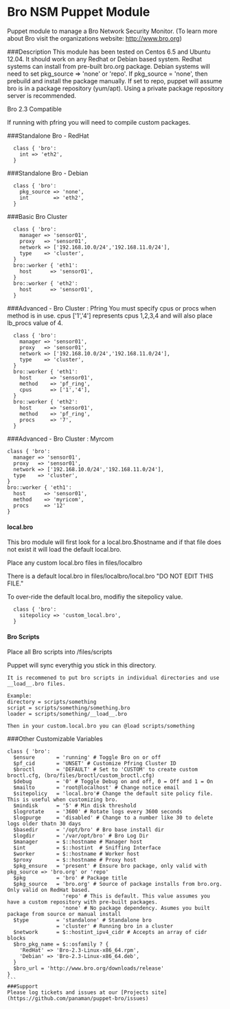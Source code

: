 Bro NSM Puppet Module
=====================
Puppet module to manage a Bro Network Security Monitor. 
(To learn more about Bro visit the organizations website: http://www.bro.org)

###Description
This module has been tested on Centos 6.5 and Ubuntu 12.04. It should work on any Redhat or Debian based system.
Redhat systems can install from pre-built bro.org package. Debian systems will need to set pkg_source => 'none' or 'repo'. 
If pkg_source = 'none', then prebuild and install the package manually.
If set to repo, puppet will assume bro is in a package repository (yum/apt). Using a private package repository server is recommended.

Bro 2.3 Compatible

If running with pfring you will need to compile custom packages.

###Standalone Bro - RedHat
```
  class { 'bro':
    int => 'eth2',
  }
```
###Standalone Bro - Debian
```
  class { 'bro':
    pkg_source => 'none',
    int        => 'eth2',
  }
```
###Basic Bro Cluster
```
  class { 'bro':
    manager => 'sensor01',
    proxy   => 'sensor01',
    network => ['192.168.10.0/24','192.168.11.0/24'],
    type    => 'cluster',
  }
  bro::worker { 'eth1':
    host      => 'sensor01',
  }
  bro::worker { 'eth2':
    host      => 'sensor01',
  }
```
###Advanced - Bro Cluster : Pfring
You must specify cpus or procs when method is in use.
cpus ['1','4'] represents cpus 1,2,3,4 and will also place lb_procs value of 4.
```
  class { 'bro':
    manager => 'sensor01',
    proxy   => 'sensor01',
    network => ['192.168.10.0/24','192.168.11.0/24'],
    type    => 'cluster',
  }
  bro::worker { 'eth1':
    host      => 'sensor01',
    method    => 'pf_ring',
    cpus      => ['1','4'],
  }
  bro::worker { 'eth2':
    host      => 'sensor01',
    method    => 'pf_ring',
    procs     => '7',
  }
```
###Advanced - Bro Cluster : Myrcom
  ```
  class { 'bro':
    manager => 'sensor01',
    proxy   => 'sensor01',
    network => ['192.168.10.0/24','192.168.11.0/24'],
    type    => 'cluster',
  }
  bro::worker { 'eth1':
    host      => 'sensor01',
    method    => 'myricom',
    procs     => '12'
  }
```
#### local.bro
This bro module will first look for a local.bro.$hostname and if that file does not exist it will load the default local.bro.

Place any custom local.bro files in files/localbro

There is a default local.bro in files/localbro/local.bro "DO NOT EDIT THIS FILE."

To over-ride the default local.bro, modifiy the sitepolicy value.
````
  class { 'bro':
    sitepolicy => 'custom_local.bro',
  }
````
#### Bro Scripts
Place all Bro scripts into /files/scripts

Puppet will sync everythig you stick in this directory.
````
It is recommened to put bro scripts in individual directories and use __load__.bro files.

Example:
directory = scripts/something
script = scripts/something/something.bro
loader = scripts/something/__load__.bro

Then in your custom.local.bro you can @load scripts/something
````

###Other Customizable Variables
````
class { 'bro':
  $ensure       = 'running' # Toggle Bro on or off
  $pf_cid       = 'UNSET' # Customize Pfring Cluster ID
  $broctl       = 'DEFAULT' # Set to 'CUSTOM' to create custom broctl.cfg, (bro/files/broctl/custom_broctl.cfg)
  $debug        = '0' # Toggle Debug on and off, 0 = Off and 1 = On
  $mailto       = 'root@localhost' # Change notice email
  $sitepolicy   = 'local.bro'# Change the default site policy file. This is useful when customizing bro.
  $mindisk      = '5' # Min disk threshold
  $logrotate    = '3600' # Rotate logs every 3600 seconds
  $logpurge     = 'disabled' # Change to a number like 30 to delete logs older thatn 30 days
  $basedir      = '/opt/bro' # Bro base install dir
  $logdir       = '/var/opt/bro' # Bro Log Dir
  $manager      = $::hostname # Manager host
  $int          = $::hostint  # Sniffing Interface 
  $worker       = $::hostname # Worker host
  $proxy        = $::hostname # Proxy host
  $pkg_ensure   = 'present' # Ensure bro package, only valid with pkg_source => 'bro.org' or 'repo'
  $pkg          = 'bro' # Package title
  $pkg_source   = 'bro.org' # Source of package installs from bro.org. Only valid on RedHat based.
                  'repo' # This is default. This value assumes you have a custom repository with pre-built packages.
                  'none' # No package dependency. Asumes you built package from source or manual install
  $type         = 'standalone' # Standalone bro
                = 'cluster' # Running bro in a cluster
  $network      = $::hostint_ipv4_cidr # Accepts an array of cidr blocks
  $bro_pkg_name = $::osfamily ? {
    'RedHat' => 'Bro-2.3-Linux-x86_64.rpm',
    'Debian' => 'Bro-2.3-Linux-x86_64.deb',
  }
  $bro_url = 'http://www.bro.org/downloads/release'
}
```
###Support
Please log tickets and issues at our [Projects site](https://github.com/panaman/puppet-bro/issues)
